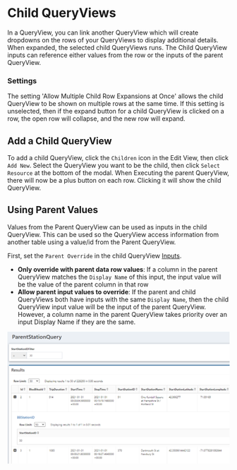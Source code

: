 # Child QueryViews

In a QueryView, you can link another QueryView which will create dropdowns on the rows of your QueryViews to display additional details. When expanded, the selected child QueryViews runs. The Child QueryView inputs can reference either values from the row or the inputs of the parent QueryView.

### Settings

The setting 'Allow Multiple Child Row Expansions at Once' allows the child QueryView to be shown on multiple rows at the same time. If this setting is unselected, then if the expand button for a child QueryView is clicked on a row, the open row will collapse, and the new row will expand.

## Add a Child QueryView

To add a child QueryView, click the `Children` icon in the Edit View, then click `Add New`. Select the QueryView you want to be the child, then click `Select Resource` at the bottom of the modal. When Executing the parent QueryView, there will now be a plus button on each row. Clicking it will show the child QueryView.

## Using Parent Values

Values from the Parent QueryView can be used as inputs in the child QueryView. This can be used so the QueryView access information from another table using a value/id from the Parent QueryView.  

First, set the `Parent Override` in the child QueryView [Inputs](./Inputs.md).

- **Only override with parent data row values**: If a column in the parent QueryView matches the `Display Name` of this input, the input value will be the value of the parent column in that row
- **Allow parent input values to override**: If the parent and child QueryViews both have inputs with the same `Display Name`, then the child QueryView input value will be the input of the parent QueryView. However, a column name in the parent QueryView takes priority over an input Display Name if they are the same.

![!A Child QueryView (BBStationID) expanded for a row](img/ChildQuery.png)

